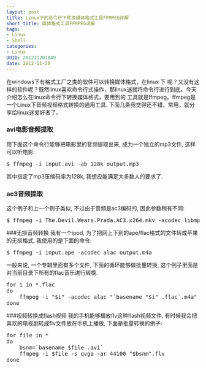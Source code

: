 ```yaml
---
layout: post
title: Linux下的命令行下转换媒体格式工具FFMPEG详解 
short_title: 媒体格式工具FFMPEG详解
tags: 
- Linux
- Shell
categories:
- Linux
UUID: 201211201849
date: 2012-11-20
---
```


在windows下有格式工厂之类的软件可以转换媒体格式，在linux 下 呢？又没有这样的软件呢？既然linux喜欢命令行式操作，那linux迷就将命令行进行到底。今天介绍怎么在linux命令行下转换媒体格式，要用到的 工具就是ffmpeg。ffmpeg是一个Linux下音频视频格式转换的通用工具. 下面几条我觉得还不错，常用，就分享给linux迷爱好者了。

### avi电影音频提取
用下面这个命令行能够把电影里的音频提取出来, 成为一个独立的mp3文件, 这样可以听电影:
<pre id="bash">
$ ffmpeg -i input.avi -ab 128k output.mp3
</pre>

其中指定了mp3压缩码率为128k, 我想应能满足大多数人的要求了.
### ac3音频提取
这个例子和上一个例子类似, 不过由于音频是ac3编码的, 因此参数稍有不同:
<pre id="bash">
$ ffmpeg -i The.Devil.Wears.Prada.AC3.x264.mkv -acodec libmp3lame -ab 128 -ac 2 The.Devil.Wears.Prada.mp3
</pre>

###无损音频转换
我有一个ipod, 为了把网上下到的ape/flac格式的文件转成苹果的无损格式, 我使用的是下面的命令:
<pre id="bash">
$ ffmpeg -i input.ape -acodec alac output.m4a
</pre>

一般来说, 一个专辑里面有多个文件, 下面的循环能够做批量转换, 这个例子里面是对当前目录下所有的flac音乐进行转换.
<pre id="bash">
for i in *.flac
do
    ffmpeg -i "$i" -acodec alac "`basename "$i" .flac`.m4a"
done
</pre>

###视频转换成flash视频
我的手机能够播放flv这种flash视频文件, 有时候我会把喜欢的电视剧转成flv文件放在手机上播放, 下面是批量转换的例子:
<pre id="bash">
for file in *
do
    bsnm=`basename $file .avi`
    ffmpeg -i $file -s qvga -ar 44100 "$bsnm".flv
done
</pre>
